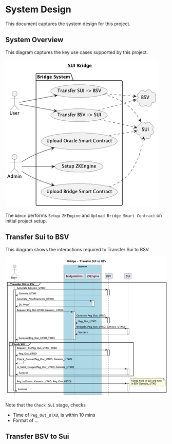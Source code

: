 # System Design

This document captures the system design for this project.


## System Overview

This diagram captures the key use cases supported by this project.

![Use Cases](diagrams/use-case.png)


The `Admin` performs `Setup ZKEngine` and `Upload Bridge Smart Contract` on initial project setup.


## Transfer Sui to BSV

This diagram shows the interactions required to Transfer Sui to BSV.

![Transfer Sui to BSV](diagrams/sequence-sui-to-bsv.png)

Note that the `Check Sui` stage, checks
* Time of `Peg_Out_UTXO`, is within 10 mins
* Format of ...




## Transfer BSV to Sui
